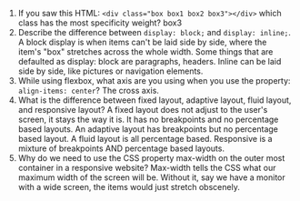 <!-- Answers to the Self Study Questions go here -->

1. If you saw this HTML: `<div class="box box1 box2 box3"></div>` which class has the most specificity weight?
box3
2. Describe the difference between `display: block;` and `display: inline;`.
A block display is when items can't be laid side by side, where the item's "box" stretches across the whole width. Some things that are defaulted as display: block are paragraphs, headers. Inline can be laid side by side, like pictures or navigation elements.
3. While using flexbox, what axis are you using when you use the property: `align-items: center`?
The cross axis.
4. What is the difference between fixed layout, adaptive layout, fluid layout, and responsive layout?
A fixed layout does not adjust to the user's screen, it stays the way it is. It has no breakpoints and no percentage based layouts. An adaptive layout has breakpoints but no percentage based layout. A fluid layout is all percentage based. Responsive is a mixture of breakpoints AND percentage based layouts.
5. Why do we need to use the CSS property max-width on the outer most container in a responsive website?
Max-width tells the CSS what our maximum width of the screen will be. Without it, say we have a monitor with a wide screen, the items would just stretch obscenely.
